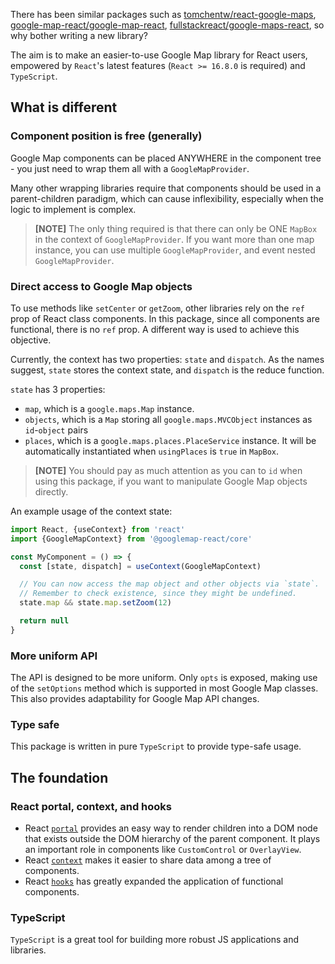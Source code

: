 There has been similar packages such as
[tomchentw/react-google-maps](https://github.com/tomchentw/react-google-maps),
[google-map-react/google-map-react](https://github.com/google-map-react/google-map-react),
[fullstackreact/google-maps-react](https://github.com/fullstackreact/google-maps-react),
so why bother writing a new library?

The aim is to make an easier-to-use Google Map library for React users,
empowered by `React`'s latest features (`React >= 16.8.0` is required) and
`TypeScript`.

## What is different

### Component position is free (generally)

Google Map components can be placed ANYWHERE in the component tree - you just
need to wrap them all with a `GoogleMapProvider`.

Many other wrapping libraries require that components should be used in a
parent-children paradigm, which can cause inflexibility, especially when the
logic to implement is complex.

> **[NOTE]** The only thing required is that there can only be ONE `MapBox` in
> the context of `GoogleMapProvider`. If you want more than one map instance,
> you can use multiple `GoogleMapProvider`, and event nested
> `GoogleMapProvider`.

### Direct access to Google Map objects

To use methods like `setCenter` or `getZoom`, other libraries rely on the `ref`
prop of React class components. In this package, since all components are
functional, there is no `ref` prop. A different way is used to achieve this
objective.

Currently, the context has two properties: `state` and `dispatch`. As the names
suggest, `state` stores the context state, and `dispatch` is the reduce
function.

`state` has 3 properties:

- `map`, which is a `google.maps.Map` instance.
- `objects`, which is a `Map` storing all `google.maps.MVCObject` instances as
  `id`-`object` pairs
- `places`, which is a `google.maps.places.PlaceService` instance. It will be
  automatically instantiated when `usingPlaces` is `true` in `MapBox`.

> **[NOTE]** You should pay as much attention as you can to `id` when using this
> package, if you want to manipulate Google Map objects directly.

An example usage of the context state:

```jsx static
import React, {useContext} from 'react'
import {GoogleMapContext} from '@googlemap-react/core'

const MyComponent = () => {
  const [state, dispatch] = useContext(GoogleMapContext)

  // You can now access the map object and other objects via `state`.
  // Remember to check existence, since they might be undefined.
  state.map && state.map.setZoom(12)

  return null
}
```

### More uniform API

The API is designed to be more uniform. Only `opts` is exposed, making use of
the `setOptions` method which is supported in most Google Map classes. This also
provides adaptability for Google Map API changes.

### Type safe

This package is written in pure `TypeScript` to provide type-safe usage.

## The foundation

### React portal, context, and hooks

- React [`portal`](https://reactjs.org/docs/portals.html) provides an easy way
  to render children into a DOM node that exists outside the DOM hierarchy of
  the parent component. It plays an important role in components like
  `CustomControl` or `OverlayView`.
- React [`context`](https://reactjs.org/docs/context.html) makes it easier to
  share data among a tree of components.
- React [`hooks`](https://reactjs.org/docs/hooks-intro.html) has greatly
  expanded the application of functional components.

### TypeScript

`TypeScript` is a great tool for building more robust JS applications and
libraries.

